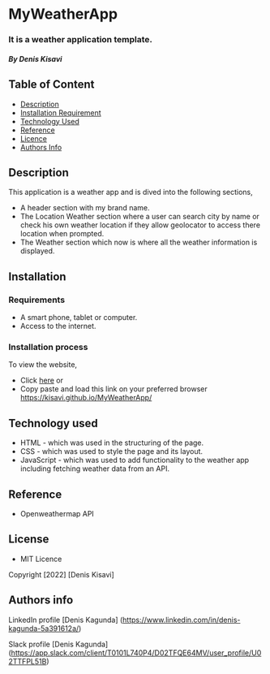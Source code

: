 # MyWeatherApp
### It is a weather application template.
##### By Denis Kisavi

## Table of Content

+ [Description](#description)
+ [Installation Requirement](#installation)
+ [Technology Used](#technology-used)
+ [Reference](#reference)
+ [Licence](#licence)
+ [Authors Info](#author-Info)

## Description
This application is a weather app and is dived into the following sections,
 + A header section with my brand name.
 + The Location Weather section where a user can search city by name or check his own weather location if they allow geolocator to access there location when prompted.
 + The Weather section which now is where all the weather information is displayed.
  
 ## Installation
  
 ### Requirements
  + A smart phone, tablet or computer.
  + Access to the internet.
  
  ### Installation process
  To view the website,
  + Click <a href="https://kisavi.github.io/MyWeatherApp/">here</a> or
  + Copy paste and load this link on your preferred browser https://kisavi.github.io/MyWeatherApp/
  
  ## Technology used
  + HTML - which was used in the structuring of the page.
  + CSS - which was used to style the page and its layout.
  + JavaScript - which was used to add functionality to the weather app including fetching weather data from an API.
  
  ## Reference
  + Openweathermap API
  
  ## License
  + MIT Licence
  
Copyright [2022] [Denis Kisavi]

## Authors info

LinkedIn profile [Denis Kagunda] (https://www.linkedin.com/in/denis-kagunda-5a391612a/)

Slack profile [Denis Kagunda] (https://app.slack.com/client/T0101L740P4/D02TFQE64MV/user_profile/U02TTFPL51B)


